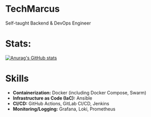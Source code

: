 # TechMarcus
Self-taught Backend & DevOps Engineer<br>

# **Stats:**

[![Anurag's GitHub stats](https://github-readme-stats.vercel.app/api?username=TechMarcus&show_icons=true&theme=tokyonight)](https://github.com/anuraghazra/github-readme-stats)

# **Skills**

- **Containerization:** Docker (including Docker Compose, Swarm)  
- **Infrastructure as Code (IaC):** Ansible  
- **CI/CD:** GitHub Actions, GitLab CI/CD, Jenkins  
- **Monitoring/Logging:** Grafana, Loki, Prometheus

